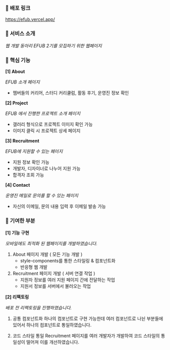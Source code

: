 ### 📌 배포 링크
https://efub.vercel.app/

### 📌 서비스 소개

*웹 개발 동아리 EFUB 2기를 모집하기 위한 웹페이지*

### 📌 핵심 기능

**[1] About**

*EFUB 소개 페이지*

- 멤버들의 커리어, 스터디 커리큘럼, 활동 후기, 운영진 정보 확인

**[2] Project**

*EFUB 에서 진행한 프로젝트 소개 페이지*

- 갤러리 형식으로 프로젝트 이미지 확인 가능
- 이미지 클릭 시 프로젝트 상세 페이지

**[3] Recruitment**

*EFUB에 지원할 수 있는 페이지*

- 지원 정보 확인 가능
- 개발자, 디자이너로 나누어 지원 가능
- 합격자 조회 가능

**[4] Contact**

*운영진 메일로 문의를 할 수 있는 페이지*

- 자신의 이메일, 문의 내용 입력 후 이메일 발송 가능

### 📌 기여한 부분

**[1] 기능 구현**

*모바일에도 최적화 된 웹페이지를 개발하였습니다.*

1. About 페이지 개발 ( 모든 기능 개발 )
    - style-components를 통한 스타일링 & 컴포넌트화
    - 반응형 웹 개발
2. Recruitment 페이지 개발 ( 서버 연결 작업 )
    - 지원자 정보를 여러 지원 페이지 간에 전달하는 작업
    - 지원서 정보를 서버에서 불러오는 작업

**[2] 리팩토링**

*배포 전 리팩토링을 진행하였습니다.*

1. 공통 컴포넌트화
하나의 컴포넌트로 구현 가능한데 여러 컴포넌트로 나뉜 부분들에 있어서 하나의 컴포넌트로 통일하였습니다.
        
2. 코드 스타일 통일
Recruitment 페이지를 여러 개발자가 개발하여 코드 스타일의 통일성이 떨어져 이를 개선하였습니다.
